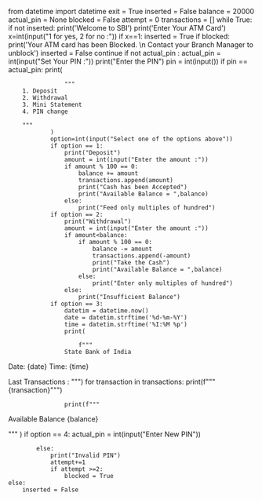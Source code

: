 from datetime import datetime
exit = True
inserted = False
balance = 20000
actual_pin = None
blocked = False
attempt = 0
transactions = []
while True:
    if not inserted:
        print('Welcome to SBI')
        print('Enter Your ATM Card')
        x=int(input("1 for yes, 2 for no :"))
        if x==1:
            inserted = True
            if blocked:
                print('Your ATM card has been Blocked. \n Contact your Branch Manager to unblock')
                inserted = False
                continue
            if not actual_pin :
                actual_pin = int(input("Set Your PIN :"))
            print("Enter the PIN")
            pin = int(input())
            if pin == actual_pin:
                print(

                    """
        1. Deposit
        2. Withdrawal
        3. Mini Statement
        4. PIN change

        """
                )
                option=int(input("Select one of the options above"))
                if option == 1:
                    print("Deposit")
                    amount = int(input("Enter the amount :"))
                    if amount % 100 == 0:
                        balance += amount
                        transactions.append(amount)
                        print("Cash has been Accepted")
                        print("Available Balance = ",balance)
                    else:
                        print("Feed only multiples of hundred")
                if option == 2:
                    print("Withdrawal")
                    amount = int(input("Enter the amount :"))
                    if amount<balance:
                        if amount % 100 == 0:
                            balance -= amount
                            transactions.append(-amount)
                            print("Take the Cash")
                            print("Available Balance = ",balance)
                        else:
                            print("Enter only multiples of hundred")
                    else:
                        print("Insufficient Balance")
                if option == 3:
                    datetim = datetime.now()
                    date = datetim.strftime('%d-%m-%Y')
                    time = datetim.strftime('%I:%M %p')
                    print(

                        f"""
                    State Bank of India
Date: {date}                        Time: {time}

Last Transactions : """)
                    for transaction in transactions:
                        print(f"""                   {transaction}""")
                
                    print(f"""
Available Balance                {balance}                                    


"""
                    )
                if option == 4:
                    actual_pin = int(input("Enter New PIN"))

            else:
                print("Invalid PIN")
                attempt+=1
                if attempt >=2:
                    blocked = True
    else:
        inserted = False
    
    
